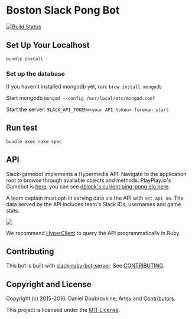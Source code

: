 Boston Slack Pong Bot
=============
[![Build Status](https://travis-ci.org/makeit-labs/boston-pong-bot.svg)](https://travis-ci.org/makeit-labs/boston-pong-bot)
## Set Up Your Localhost

`bundle install`

### Set up the database

If you haven't installed mongodb yet, run:
`brew install mongodb`

Start mongodb
`mongod --config /usr/local/etc/mongod.conf`

Start the server:
`SLACK_API_TOKEN=<your API token> foreman start`

## Run test
`bundle exec rake spec`


## API

Slack-gamebot implements a Hypermedia API. Navigate to the application root to browse through available objects and methods. PlayPlay.io's Gamebot is [here](http://www.playplay.io/api), you can see [dblock's current ping-pong elo here](http://www.playplay.io/api/users/5543f64d6237640003000000).

A team captain must opt-in serving data via the API with `set api on`. The data served by the API includes team's Slack IDs, usernames and game stats.

![](screenshots/api.png)

We recommend [HyperClient](https://github.com/codegram/hyperclient) to query the API programmatically in Ruby.

## Contributing

This bot is built with [slack-ruby-bot-server](https://github.com/dblock/slack-ruby-bot-server). See [CONTRIBUTING](CONTRIBUTING.md).

## Copyright and License

Copyright (c) 2015-2016, Daniel Doubrovkine, Artsy and [Contributors](CHANGELOG.md).

This project is licensed under the [MIT License](LICENSE.md).
